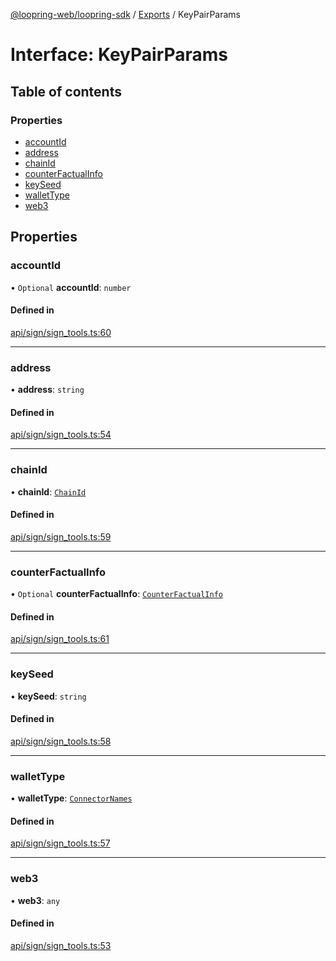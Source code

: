 [@loopring-web/loopring-sdk](../README.md) / [Exports](../modules.md) / KeyPairParams

# Interface: KeyPairParams

## Table of contents

### Properties

- [accountId](KeyPairParams.md#accountid)
- [address](KeyPairParams.md#address)
- [chainId](KeyPairParams.md#chainid)
- [counterFactualInfo](KeyPairParams.md#counterfactualinfo)
- [keySeed](KeyPairParams.md#keyseed)
- [walletType](KeyPairParams.md#wallettype)
- [web3](KeyPairParams.md#web3)

## Properties

### accountId

• `Optional` **accountId**: `number`

#### Defined in

[api/sign/sign_tools.ts:60](https://github.com/Loopring/loopring_sdk/blob/02976c9/src/api/sign/sign_tools.ts#L60)

___

### address

• **address**: `string`

#### Defined in

[api/sign/sign_tools.ts:54](https://github.com/Loopring/loopring_sdk/blob/02976c9/src/api/sign/sign_tools.ts#L54)

___

### chainId

• **chainId**: [`ChainId`](../enums/ChainId.md)

#### Defined in

[api/sign/sign_tools.ts:59](https://github.com/Loopring/loopring_sdk/blob/02976c9/src/api/sign/sign_tools.ts#L59)

___

### counterFactualInfo

• `Optional` **counterFactualInfo**: [`CounterFactualInfo`](CounterFactualInfo.md)

#### Defined in

[api/sign/sign_tools.ts:61](https://github.com/Loopring/loopring_sdk/blob/02976c9/src/api/sign/sign_tools.ts#L61)

___

### keySeed

• **keySeed**: `string`

#### Defined in

[api/sign/sign_tools.ts:58](https://github.com/Loopring/loopring_sdk/blob/02976c9/src/api/sign/sign_tools.ts#L58)

___

### walletType

• **walletType**: [`ConnectorNames`](../enums/ConnectorNames.md)

#### Defined in

[api/sign/sign_tools.ts:57](https://github.com/Loopring/loopring_sdk/blob/02976c9/src/api/sign/sign_tools.ts#L57)

___

### web3

• **web3**: `any`

#### Defined in

[api/sign/sign_tools.ts:53](https://github.com/Loopring/loopring_sdk/blob/02976c9/src/api/sign/sign_tools.ts#L53)
